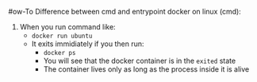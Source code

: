 #ow-To Difference between cmd and entrypoint docker on linux (cmd):

1. When you run command like:
    - `docker run ubuntu`
    - It exits immidiately if you then run:
        - `docker ps`
        - You will see that the docker container is in the `exited` state
        - The container lives only as long as the process inside it is alive
